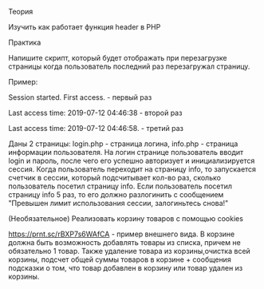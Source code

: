 Теория

Изучить как работает функция header в PHP

Практика

Напишите скрипт, который будет отображать при перезагрузке страницы когда пользователь последний раз перезагружал страницу.

Пример:

Session started. First access. - первый раз

Last access time: 2019-07-12 04:46:38 - второй раз

Last access time: 2019-07-12 04:46:58. - третий раз

Даны 2 страницы: login.php - страница логина, info.php - страница информации пользователя. На логин странице пользователь вводит login и пароль, после чего его успешно авторизует и инициализируется сессия. Когда пользователь переходит на страницу info, то запускается счетчик в сессии, который подсчитывает кол-во раз, сколько пользователь посетил страницу info. Если пользователь посетил страницу info 5 раз, то его должно разлогинить с сообщением "Превышен лимит использования сессии, залогиньтесь снова!"

(Необязательное) Реализовать корзину товаров с помощью cookies

https://prnt.sc/rBXP7s6WAfCA - пример внешнего вида. В корзине должна быть возможность добавлять товары из списка, причем не обязательно 1 товар. Также удаление товара из корзины,очистка всей корзины, подсчет общей суммы товаров в корзине + сообщения подсказки о том, что товар добавлен в корзину или товар удален из корзины.